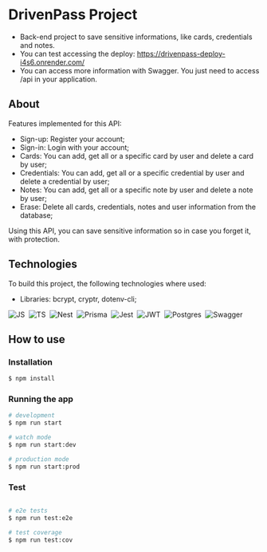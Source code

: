 # DrivenPass Project
- Back-end project to save sensitive informations, like cards, credentials and notes.
- You can test accessing the deploy: https://drivenpass-deploy-i4s6.onrender.com/
- You can access more information with Swagger. You just need to access /api in your application.

## About
Features implemented for this API:
- Sign-up: Register your account;
- Sign-in: Login with your account;
- Cards: You can add, get all or a specific card by user and delete a card by user;
- Credentials: You can add, get all or a specific credential by user and delete a credential by user;
- Notes: You can add, get all or a specific note by user and delete a note by user;
- Erase: Delete all cards, credentials, notes and user information from the database;

Using this API, you can save sensitive information so in case you forget it, with protection.

## Technologies
To build this project, the following technologies where used:

- Libraries: bcrypt, cryptr, dotenv-cli;

![JS](https://img.shields.io/badge/JavaScript-323330?style=for-the-badge&logo=javascript&logoColor=F7DF1E)&nbsp;
![TS](https://img.shields.io/badge/TypeScript-007ACC?style=for-the-badge&logo=typescript&logoColor=white)&nbsp;
![Nest](https://img.shields.io/badge/nestjs-E0234E?style=for-the-badge&logo=nestjs&logoColor=white)&nbsp;
![Prisma](https://img.shields.io/badge/Prisma-3982CE?style=for-the-badge&logo=Prisma&logoColor=white)&nbsp;
![Jest](https://img.shields.io/badge/Jest-C21325?style=for-the-badge&logo=jest&logoColor=white)&nbsp;
![JWT](https://img.shields.io/badge/JWT-000000?style=for-the-badge&logo=JSON%20web%20tokens&logoColor=white)&nbsp;
![Postgres](https://img.shields.io/badge/PostgreSQL-316192?style=for-the-badge&logo=postgresql&logoColor=white)&nbsp;
![Swagger](https://img.shields.io/badge/Swagger-85EA2D?style=for-the-badge&logo=Swagger&logoColor=white)&nbsp;

## How to use

### Installation

```bash
$ npm install
```

### Running the app

```bash
# development
$ npm run start

# watch mode
$ npm run start:dev

# production mode
$ npm run start:prod
```

### Test

```bash

# e2e tests
$ npm run test:e2e

# test coverage
$ npm run test:cov
```
